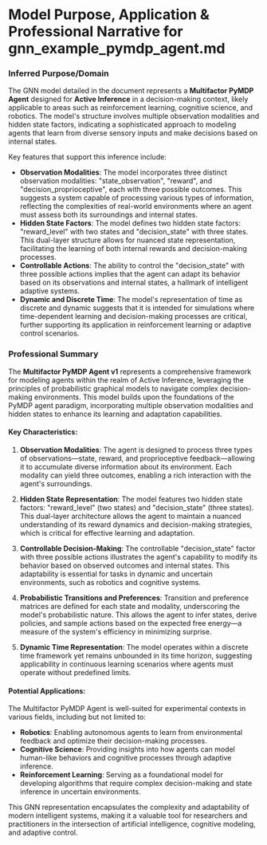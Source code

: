 # Model Purpose, Application & Professional Narrative for gnn_example_pymdp_agent.md

### Inferred Purpose/Domain

The GNN model detailed in the document represents a **Multifactor PyMDP Agent** designed for **Active Inference** in a decision-making context, likely applicable to areas such as reinforcement learning, cognitive science, and robotics. The model's structure involves multiple observation modalities and hidden state factors, indicating a sophisticated approach to modeling agents that learn from diverse sensory inputs and make decisions based on internal states.

Key features that support this inference include:
- **Observation Modalities**: The model incorporates three distinct observation modalities: "state_observation", "reward", and "decision_proprioceptive", each with three possible outcomes. This suggests a system capable of processing various types of information, reflecting the complexities of real-world environments where an agent must assess both its surroundings and internal states.
- **Hidden State Factors**: The model defines two hidden state factors: "reward_level" with two states and "decision_state" with three states. This dual-layer structure allows for nuanced state representation, facilitating the learning of both internal rewards and decision-making processes.
- **Controllable Actions**: The ability to control the "decision_state" with three possible actions implies that the agent can adapt its behavior based on its observations and internal states, a hallmark of intelligent adaptive systems.
- **Dynamic and Discrete Time**: The model's representation of time as discrete and dynamic suggests that it is intended for simulations where time-dependent learning and decision-making processes are critical, further supporting its application in reinforcement learning or adaptive control scenarios.

### Professional Summary

The **Multifactor PyMDP Agent v1** represents a comprehensive framework for modeling agents within the realm of Active Inference, leveraging the principles of probabilistic graphical models to navigate complex decision-making environments. This model builds upon the foundations of the PyMDP agent paradigm, incorporating multiple observation modalities and hidden states to enhance its learning and adaptation capabilities.

#### Key Characteristics:
1. **Observation Modalities**: The agent is designed to process three types of observations—state, reward, and proprioceptive feedback—allowing it to accumulate diverse information about its environment. Each modality can yield three outcomes, enabling a rich interaction with the agent's surroundings.
   
2. **Hidden State Representation**: The model features two hidden state factors: "reward_level" (two states) and "decision_state" (three states). This dual-layer architecture allows the agent to maintain a nuanced understanding of its reward dynamics and decision-making strategies, which is critical for effective learning and adaptation.

3. **Controllable Decision-Making**: The controllable "decision_state" factor with three possible actions illustrates the agent's capability to modify its behavior based on observed outcomes and internal states. This adaptability is essential for tasks in dynamic and uncertain environments, such as robotics and cognitive systems.

4. **Probabilistic Transitions and Preferences**: Transition and preference matrices are defined for each state and modality, underscoring the model's probabilistic nature. This allows the agent to infer states, derive policies, and sample actions based on the expected free energy—a measure of the system's efficiency in minimizing surprise.

5. **Dynamic Time Representation**: The model operates within a discrete time framework yet remains unbounded in its time horizon, suggesting applicability in continuous learning scenarios where agents must operate without predefined limits.

#### Potential Applications:
The Multifactor PyMDP Agent is well-suited for experimental contexts in various fields, including but not limited to:
- **Robotics**: Enabling autonomous agents to learn from environmental feedback and optimize their decision-making processes.
- **Cognitive Science**: Providing insights into how agents can model human-like behaviors and cognitive processes through adaptive inference.
- **Reinforcement Learning**: Serving as a foundational model for developing algorithms that require complex decision-making and state inference in uncertain environments.

This GNN representation encapsulates the complexity and adaptability of modern intelligent systems, making it a valuable tool for researchers and practitioners in the intersection of artificial intelligence, cognitive modeling, and adaptive control.